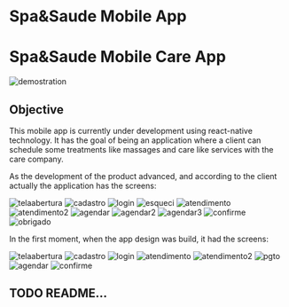 # Spa&Saude Mobile App

# Spa&Saude Mobile Care App

![demostration](https://raw.githubusercontent.com/williamguilhermesouza/SpaSaude/master/demos/demo.gif)

## Objective

This mobile app is currently under development using react-native technology. It has the goal of being an application 
where a client can schedule some treatments like massages and care like services with the care company.

As the development of the product advanced, and according to the client actually the application has the screens:

![telaabertura](https://raw.githubusercontent.com/williamguilhermesouza/SpaSaude/master/demos/1.png)
![cadastro](https://raw.githubusercontent.com/williamguilhermesouza/SpaSaude/master/demos/2.png)
![login](https://raw.githubusercontent.com/williamguilhermesouza/SpaSaude/master/demos/3.png)
![esqueci](https://raw.githubusercontent.com/williamguilhermesouza/SpaSaude/master/demos/4.png)
![atendimento](https://raw.githubusercontent.com/williamguilhermesouza/SpaSaude/master/demos/5.png)
![atendimento2](https://raw.githubusercontent.com/williamguilhermesouza/SpaSaude/master/demos/6.png)
![agendar](https://raw.githubusercontent.com/williamguilhermesouza/SpaSaude/master/demos/7.png)
![agendar2](https://raw.githubusercontent.com/williamguilhermesouza/SpaSaude/master/demos/8.png)
![agendar3](https://raw.githubusercontent.com/williamguilhermesouza/SpaSaude/master/demos/9.png)
![confirme](https://raw.githubusercontent.com/williamguilhermesouza/SpaSaude/master/demos/10.png)
![obrigado](https://raw.githubusercontent.com/williamguilhermesouza/SpaSaude/master/demos/11.png)



In the first moment, when the app design was build, it had the screens:

![telaabertura](https://raw.githubusercontent.com/williamguilhermesouza/SpaSaude/master/Design/TelaAbertura.png)
![cadastro](https://raw.githubusercontent.com/williamguilhermesouza/SpaSaude/master/Design/PrimeiraVez.png)
![login](https://raw.githubusercontent.com/williamguilhermesouza/SpaSaude/master/Design/Login.png)
![atendimento](https://raw.githubusercontent.com/williamguilhermesouza/SpaSaude/master/Design/EscolhaAtend0.png)
![atendimento2](https://raw.githubusercontent.com/williamguilhermesouza/SpaSaude/master/Design/EscolhaAtendimento.png)
![pgto](https://raw.githubusercontent.com/williamguilhermesouza/SpaSaude/master/Design/FormaPgto.png)
![agendar](https://raw.githubusercontent.com/williamguilhermesouza/SpaSaude/master/Design/AgendeHorario.png)
![confirme](https://raw.githubusercontent.com/williamguilhermesouza/SpaSaude/master/Design/Confirmar.png)



## TODO README...
